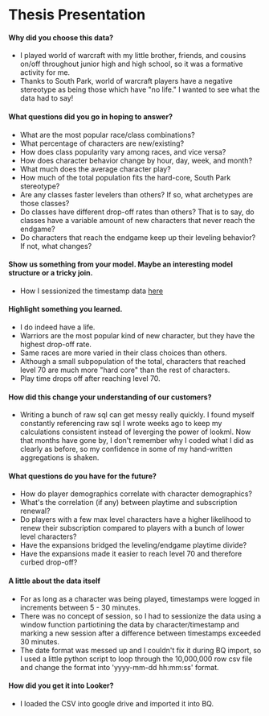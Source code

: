 # Thesis Presentation

#### Why did you choose this data?
- I played world of warcraft with my little brother, friends, and cousins on/off throughout junior high and high school, so it was a formative activity for me.
- Thanks to South Park, world of warcraft players have a negative stereotype as being those which have "no life."  I wanted to see what the data had to say!

#### What questions did you go in hoping to answer?
- What are the most popular race/class combinations?
- What percentage of characters are new/existing?
- How does class popularity vary among races, and vice versa?
- How does character behavior change by hour, day, week, and month?
- What much does the average character play?
- How much of the total population fits the hard-core, South Park stereotype?
- Are any classes faster levelers than others? If so, what archetypes are those classes?
- Do classes have different drop-off rates than others? That is to say, do classes have a variable amount of new characters that never reach the endgame?
- Do characters that reach the endgame keep up their leveling behavior? If not, what changes?

#### Show us something from your model. Maybe an interesting model structure or a tricky join.
- How I sessionized the timestamp data [here](https://dcl.dev.looker.com/projects/wow_thesis/files/zz.master_activity_levelers_only_ENDGAME.view.lkml)

#### Highlight something you learned.
- I do indeed have a life.
- Warriors are the most popular kind of new character, but they have the highest drop-off rate.
- Same races are more varied in their class choices than others.
- Although a small subpopulation of the total, characters that reached level 70 are much more "hard core" than the rest of characters.
- Play time drops off after reaching level 70.

#### How did this change your understanding of our customers?
- Writing a bunch of raw sql can get messy really quickly.  I found myself constantly referencing raw sql I wrote weeks ago to keep my calculations consistent instead of leverging the power of lookml.  Now that months have gone by, I don't remember why I coded what I did as clearly as before, so my confidence in some of my hand-written aggregations is shaken.

#### What questions do you have for the future?
- How do player demographics correlate with character demographics?
- What's the correlation (if any) between playtime and subscription renewal?
- Do players with a few max level characters have a higher likelihood to renew their subscription compared to players with a bunch of lower level characters?
- Have the expansions bridged the leveling/endgame playtime divide?
- Have the expansions made it easier to reach level 70 and therefore curbed drop-off?


#### A little about the data itself
- For as long as a character was being played, timestamps were logged in increments between 5 - 30 minutes.
- There was no concept of session, so I had to sessionize the data using a window function partiotining the data by character/timestamp and marking a new session after a difference between timestamps exceeded 30 minutes.
- The date format was messed up and I couldn't fix it during BQ import, so I used a little python script to loop through the 10,000,000 row csv file and change the format into 'yyyy-mm-dd hh:mm:ss' format.

#### How did you get it into Looker?
- I loaded the CSV into google drive and imported it into BQ.
